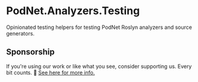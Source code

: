 ﻿# PodNet.Analyzers.Testing
Opinionated testing helpers for testing PodNet Roslyn analyzers and source generators.

## Sponsorship

If you're using our work or like what you see, consider supporting us. Every bit counts. 🙏 [See here for more info.](https://github.com/podNET-Hungary/PodNet.NuGet.Core/blob/main/src/PodNet.NuGet.Core/build/SPONSORS.md)